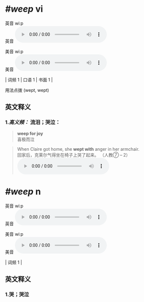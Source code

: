 # ***\#weep*** vi
英音 wiːp  
英音
<audio src="./media/weep-B.aac" controls="controls"></audio>

美音 wiːp  
美音
<audio src="./media/weep.aac" controls="controls"></audio>



| 词频 1 | 口语 1 | 书面 1 |  

用法点拨  (wept, wept)

英文释义
---
### 1.*高义频：* **流泪；哭泣：**  

 > **weep for joy**  
 > 喜极而泣    

 > When Claire got home, she **wept with** anger in her armchair.  
 > 回家后，克莱尔气得坐在椅子上哭了起来。  （人教⑦ – 2）  
<audio src="./media/1-weep.aac" controls="controls"></audio>


# ***\#weep*** n
英音 wiːp  
英音
<audio src="./media/weep-B.aac" controls="controls"></audio>

美音 wiːp  
美音
<audio src="./media/weep.aac" controls="controls"></audio>



| 词频 1 |  

英文释义
---
### 1.**哭；哭泣**  


